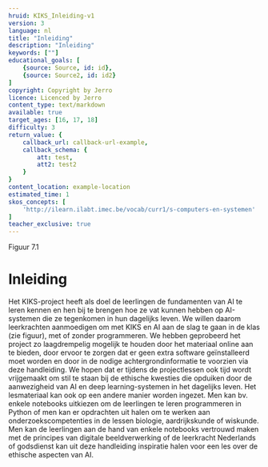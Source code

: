 ```yaml
---
hruid: KIKS_Inleiding-v1
version: 3
language: nl
title: "Inleiding"
description: "Inleiding"
keywords: [""]
educational_goals: [
    {source: Source, id: id}, 
    {source: Source2, id: id2}
]
copyright: Copyright by Jerro
licence: Licenced by Jerro
content_type: text/markdown
available: true
target_ages: [16, 17, 18]
difficulty: 3
return_value: {
    callback_url: callback-url-example,
    callback_schema: {
        att: test,
        att2: test2
    }
}
content_location: example-location
estimated_time: 1
skos_concepts: [
    'http://ilearn.ilabt.imec.be/vocab/curr1/s-computers-en-systemen'
]
teacher_exclusive: true
---
```

Figuur 7.1

# Inleiding
Het KIKS-project heeft als doel de leerlingen de fundamenten van AI te leren kennen en hen bij te brengen hoe ze vat kunnen hebben op AI-systemen die ze tegenkomen in hun dagelijks leven. We willen daarom leerkrachten aanmoedigen om met KIKS en AI aan de slag te gaan in de klas (zie figuur), met of zonder programmeren. We hebben geprobeerd het project zo laagdrempelig mogelijk te houden door het materiaal online aan te bieden, door ervoor te zorgen dat er geen extra software geïnstalleerd moet worden en door in de nodige achtergrondinformatie te voorzien via deze handleiding.
We hopen dat er tijdens de projectlessen ook tijd wordt vrijgemaakt om stil te staan bij de ethische kwesties die opduiken door de aanwezigheid van AI en deep learning-systemen in het dagelijks leven. 
Het lesmateriaal kan ook op een andere manier worden ingezet. Men kan bv. enkele notebooks uitkiezen om de leerlingen te leren programmeren in Python of men  kan er opdrachten uit halen om te werken aan onderzoekscompetenties in de lessen biologie, aardrijkskunde of wiskunde. Men kan de leerlingen aan de hand van enkele notebooks vertrouwd maken met de principes van digitale beeldverwerking of de leerkracht Nederlands of godsdienst kan uit deze handleiding inspiratie halen voor een les over de ethische aspecten van AI.